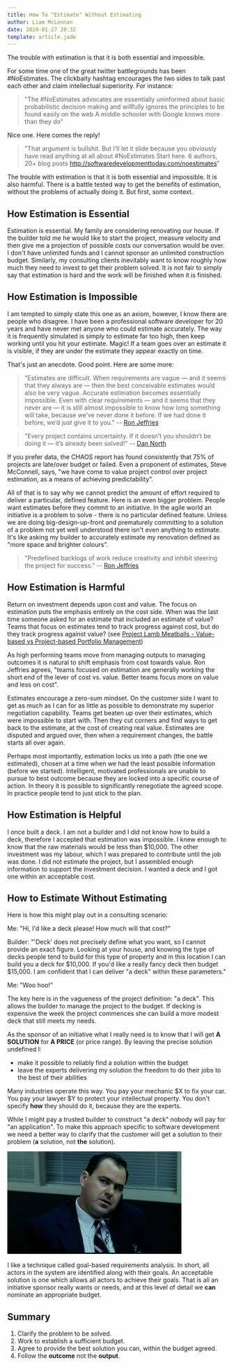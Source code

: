 ```yaml
---
title: How To "Estimate" Without Estimating
author: Liam McLennan
date: 2019-01-27 20:32
template: article.jade
---
```


The trouble with estimation is that it is both essential and impossible. 

For some time one of the great twitter battlegrounds has been #NoEstimates. The clickbaity hashtag encourages the two sides to talk past each other and claim intellectual superiority. For instance:

> "The #NoEstimates advocates are essentially uninformed about basic probabilistic decision making and willfully ignores the principles to be found easily on the web A middle schooler with Google knows more than they do"

Nice one. Here comes the reply!

> "That argument is bullshit. But I'll let it slide because you obviously have read anything at all about #NoEstimates Start here. 6 authors, 20+ blog posts http://softwaredevelopmenttoday.com/noestimates"

The trouble with estimation is that it is both essential and impossible. It is also harmful. There is a battle tested way to get the benefits of estimation, without the problems of actually doing it. But first, some context. 

How Estimation is Essential
-------------------

Estimation is essential. My family are considering renovating our house. If the builder told me he would like to start the project, measure velocity and then give me a projection of possible costs our conversation would be over. I don't have unlimited funds and I cannot sponsor an unlimited construction budget. Similarly, my consulting clients inevitably want to know roughly how much they need to invest to get their problem solved. It is not fair to simply say that estimation is hard and the work will be finished when it is finished. 

How Estimation is Impossible
-------------------

I am tempted to simply state this one as an axiom, however, I know there are people who disagree. I have been a professional software developer for 20 years and have never met anyone who could estimate accurately. The way it is frequently simulated is simply to estimate far too high, then keep working until you hit your estimate. Magic! If a team goes over an estimate it is visible, if they are under the estimate they appear exactly on time. 

That's just an anecdote. Good point. Here are some more:

> "Estimates are difficult. When requirements are vague — and it seems that they always are — then the best conceivable estimates would also be very vague. Accurate estimation becomes essentially impossible. Even with clear requirements — and it seems that they never are — it is still almost impossible to know how long something will take, because we’ve never done it before. If we had done it before, we’d just give it to you." -- [Ron Jeffries](http://ronjeffries.com/xprog/articles/the-noestimates-movement/)

> "Every project contains uncertainty. If it doesn’t you shouldn’t be doing it — it’s already been solved!" -- [Dan North](https://dannorth.net/2013/08/08/blink-estimation/)

If you prefer data, the CHAOS report has found consistently that 75% of projects are late/over budget or failed. Even a proponent of estimates, Steve McConnell, says, "we have come to value project control over project estimation, as a means of achieving predictability".  

All of that is to say why we cannot predict the amount of effort required to deliver a particular, defined feature. Here is an even bigger problem. People want estimates before they commit to an initiative. In the agile world an initiative is a problem to solve - there is no particular defined feature. Unless we are doing big-design-up-front and prematurely committing to a solution of a problem not yet well understood there isn't even anything to estimate. It's like asking my builder to accurately estimate my renovation defined as "more space and brighter colours". 

> "Predefined backlogs of work reduce creativity and inhibit steering the project for success." -- [Ron Jeffries](https://pragprog.com/magazines/2013-04/estimation)

How Estimation is Harmful
-------------------------

Return on investment depends upon cost and value. The focus on estimation puts the emphasis entirely on the cost side. When was the last time someone asked for an estimate that included an estimate of value? Teams that focus on estimates tend to track progress against cost, but do they track progress against value? (see [Project Lamb Meatballs - Value-based vs Project-based Portfolio Management](https://withouttheloop.com/articles/2018-12-12-project-lamb-meatballs/))

As high performing teams move from managing outputs to managing outcomes it is natural to shift emphasis from cost towards value. Ron Jeffries agrees, "teams focused on estimation are generally working the short end of the lever of cost vs. value. Better teams focus more on value and less on cost". 

Estimates encourage a zero-sum mindset. On the customer side I want to get as much as I can for as little as possible to demonstrate my superior negotiation capability. Teams get beaten up over their estimates, which were impossible to start with. Then they cut corners and find ways to get back to the estimate, at the cost of creating real value. Estimates are disputed and argued over, then when a requirement changes, the battle starts all over again. 

Perhaps most importantly, estimation locks us into a path (the one we estimated), chosen at a time when we had the least possible information (before we started). Intelligent, motivated professionals are unable to pursue to best outcome because they are locked into a specific course of action. In theory it is possible to significantly renegotiate the agreed scope. In practice people tend to just stick to the plan. 

How Estimation is Helpful
-------------------------

I once built a deck. I am not a builder and I did not know how to build a deck, therefore I accepted that estimation was impossible. I knew enough to know that the raw materials would be less than $10,000. The other investment was my labour, which I was prepared to contribute until the job was done. I did not estimate the project, but I assembled enough information to support the investment decision. I wanted a deck and I got one within an acceptable cost. 

How to Estimate Without Estimating
--------------------------

Here is how this might play out in a consulting scenario:

Me: "Hi, I'd like a deck please! How much will that cost?"

Builder: "'Deck' does not precisely define what you want, so I cannot provide an exact figure. Looking at your house, and knowing the type of decks people tend to build for this type of property and in this location I can build you a deck for $10,000. If you'd like a really fancy deck then budget $15,000. I am confident that I can deliver "a deck" within these parameters."

Me: "Woo hoo!"

The key here is in the vagueness of the project definition: "a deck". This allows the builder to manage the project to the budget. If decking is expensive the week the project commences she can build a more modest deck that still meets my needs. 

As the sponsor of an initiative what I really need is to know that I will get **A SOLUTION** for **A PRICE** (or price range). By leaving the precise solution undefined I:

* make it possible to reliably find a solution within the budget
* leave the experts delivering my solution the freedom to do their jobs to the best of their abilities

Many industries operate this way. You pay your mechanic $X to fix your car. You pay your lawyer $Y to protect your intellectual property. You don't specify **how** they should do it, because they are the experts.

While I might pay a trusted builder to construct "a deck" nobody will pay for "an application". To make this approach specific to software development we need a better way to clarify that the customer will get a solution to their problem (**a** solution, not **the** solution). 

![a solution not the solution](fight_club_airport_security.jpg)

I like a technique called goal-based requirements analysis. In short, all actors in the system are identified along with their goals. An acceptable solution is one which allows all actors to achieve their goals. That is all an initiative sponsor really wants or needs, and at this level of detail we **can** nominate an appropriate budget. 

Summary
-------

1. Clarify the problem to be solved.
1. Work to establish a sufficient budget.
1. Agree to provide the best solution you can, within the budget agreed.
1. Follow the **outcome** not the **output**. 